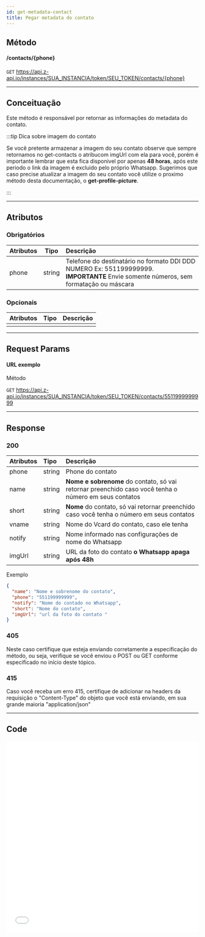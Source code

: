 ```yaml
---
id: get-metadata-contact
title: Pegar metadata do contato
---
```


## Método

#### /contacts/{phone}

`GET` https://api.z-api.io/instances/SUA_INSTANCIA/token/SEU_TOKEN/contacts/{phone}

---

## Conceituação

Este método é responsável por retornar as informações do metadata do contato.

:::tip Dica sobre imagem do contato

Se você pretente armazenar a imagem do seu contato observe que sempre retornamos no get-contacts o atribucom imgUrl com ela para você, porém é importante lembrar que esta fica disponivel por apenas **48 horas**, após este periodo o link da imagem é excluido pelo próprio Whatsapp. Sugerimos que caso precise atualizar a imagem do seu contato você utilize o proximo método desta documentação, o **get-profile-picture**.

:::

---

## Atributos

### Obrigatórios

| Atributos | Tipo | Descrição |
| :-- | :-: | :-- |
| phone | string | Telefone do destinatário no formato DDI DDD NUMERO Ex: 551199999999. **IMPORTANTE** Envie somente números, sem formatação ou máscara |

### Opcionais

| Atributos | Tipo | Descrição |
| :-------- | :--: | :-------- |
|           |      |           |

---

## Request Params

#### URL exemplo

Método

`GET` https://api.z-api.io/instances/SUA_INSTANCIA/token/SEU_TOKEN/contacts/5511999999999

---

## Response

### 200

| Atributos | Tipo | Descrição |
| :-- | :-- | :-- |
| phone | string | Phone do contato |
| name | string | **Nome e sobrenome** do contato, só vai retornar preenchido caso você tenha o número em seus contatos |
| short | string | **Nome** do contato, só vai retornar preenchido caso você tenha o número em seus contatos |
| vname | string | Nome do Vcard do contato, caso ele tenha |
| notify | string | Nome informado nas configurações de nome do Whatsapp |
| imgUrl | string | URL da foto do contato **o Whatsapp apaga após 48h** |

Exemplo

```json
{
  "name": "Nome e sobrenome do contato",
  "phone": "551199999999",
  "notify": "Nome do contado no Whatsapp",
  "short": "Nome do contato",
  "imgUrl": "url da foto do contato "
}
```

### 405

Neste caso certifique que esteja enviando corretamente a especificação do método, ou seja, verifique se você enviou o POST ou GET conforme especificado no início deste tópico.

### 415

Caso você receba um erro 415, certifique de adicionar na headers da requisição o "Content-Type" do objeto que você está enviando, em sua grande maioria "application/json"

---

## Code

<iframe src="//api.apiembed.com/?source=https://raw.githubusercontent.com/Z-API/z-api-docs/main/json-examples/get-metadata-contact.json&targets=all" frameborder="0" scrolling="no" width="100%" height="500px" seamless></iframe>
